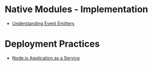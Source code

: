 # Native Modules - Implementation

* [Understanding Event Emitters](https://css-tricks.com/understanding-event-emitters/)

# Deployment Practices

* [Node.js Application as a Service](http://tibbo.com/linux/nodejs/service-file.html)
